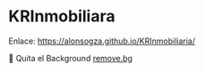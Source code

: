 # KRInmobiliara

Enlace: https://alonsogza.github.io/KRInmobiliaria/

:link: Quita el Background [remove.bg](https://www.remove.bg/)
